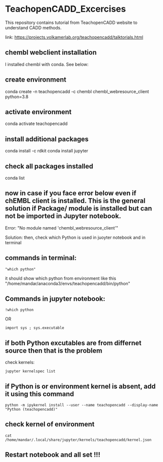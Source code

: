 # TeachopenCADD_Excercises

This repository contains tutorial from TeachopenCADD website to understand CADD methods.

link: https://projects.volkamerlab.org/teachopencadd/talktorials.html

## chembl webclient  installation
I installed chembl with conda. See below:

## create environment
conda create -n teachopencadd -c chembl chembl_webresource_client python=3.8 

## activate environment
conda activate teachopencadd

## install additional packages
conda install -c rdkit 
conda install jupyter
 
## check all packages installed
conda list

## now in case if you face error below even if chEMBL client is installed. This is the general solution if Package/ module is installed but can not be imported in Jupyter notebook.

Error:
"No module named 'chembl_webresource_client'"

Solution:
then, check which Python is used in juoyter notebook and in terminal

## commands in terminal:
	"which python"

it should show which python from environment like this "/home/mandar/anaconda3/envs/teachopencadd/bin/python"

## Commands in jupyter notebook:

	!which python

OR

	import sys ; sys.executable

## if both Python excutables are from differnet source then that is the problem

check kernels:

	jupyter kernelspec list

## if Python is or environment kernel is absent, add it using this command
	python -m ipykernel install --user --name teachopencadd --display-name "Python (teachopencadd)"

## check kernel of environment
	cat /home/mandar/.local/share/jupyter/kernels/teachopencadd/kernel.json

## Restart notebook and all set !!! 
